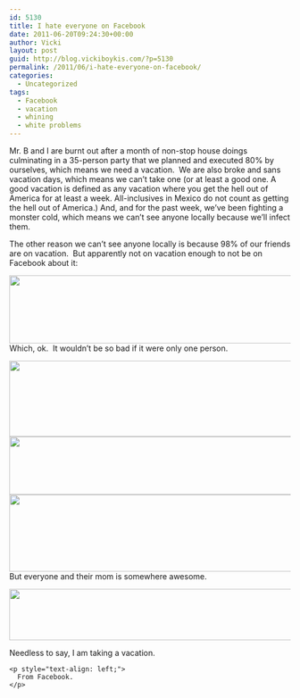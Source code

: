 ```yaml
---
id: 5130
title: I hate everyone on Facebook
date: 2011-06-20T09:24:30+00:00
author: Vicki
layout: post
guid: http://blog.vickiboykis.com/?p=5130
permalink: /2011/06/i-hate-everyone-on-facebook/
categories:
  - Uncategorized
tags:
  - Facebook
  - vacation
  - whining
  - white problems
---
```

Mr. B and I are burnt out after a month of non-stop house doings culminating in a 35-person party that we planned and executed 80% by ourselves, which means we need a vacation.  We are also broke and sans vacation days, which means we can&#8217;t take one (or at least a good one. A good vacation is defined as any vacation where you get the hell out of America for at least a week. All-inclusives in Mexico do not count as getting the hell out of America.) And, and for the past week, we&#8217;ve been fighting a monster cold, which means we can&#8217;t see anyone locally because we&#8217;ll infect them.

The other reason we can&#8217;t see anyone locally is because 98% of our friends are on vacation.  But apparently not on vacation enough to not be on Facebook about it:

<p style="text-align: left;">
  <a href="http://blog.vickiboykis.com/wp-content/uploads/2011/06/Screen-shot-2011-06-20-at-9.10.26-AM.png"><img class="aligncenter size-full wp-image-5131" title="Screen shot 2011-06-20 at 9.10.26 AM" src="http://blog.vickiboykis.com/wp-content/uploads/2011/06/Screen-shot-2011-06-20-at-9.10.26-AM.png" alt="" width="548" height="122" /></a>Which, ok.  It wouldn&#8217;t be so bad if it were only one person.
</p>

<p style="text-align: left;">
  <a href="http://blog.vickiboykis.com/wp-content/uploads/2011/06/Screen-shot-2011-06-20-at-9.14.52-AM.png"><img class="aligncenter size-full wp-image-5133" title="Screen shot 2011-06-20 at 9.14.52 AM" src="http://blog.vickiboykis.com/wp-content/uploads/2011/06/Screen-shot-2011-06-20-at-9.14.52-AM.png" alt="" width="518" height="136" /></a><a href="http://blog.vickiboykis.com/wp-content/uploads/2011/06/Screen-shot-2011-06-20-at-9.17.49-AM.png"><img class="aligncenter size-full wp-image-5134" title="Screen shot 2011-06-20 at 9.17.49 AM" src="http://blog.vickiboykis.com/wp-content/uploads/2011/06/Screen-shot-2011-06-20-at-9.17.49-AM.png" alt="" width="515" height="104" /></a><a href="http://blog.vickiboykis.com/wp-content/uploads/2011/06/Screen-shot-2011-06-20-at-9.21.05-AM.png"><img class="aligncenter size-full wp-image-5135" title="Screen shot 2011-06-20 at 9.21.05 AM" src="http://blog.vickiboykis.com/wp-content/uploads/2011/06/Screen-shot-2011-06-20-at-9.21.05-AM.png" alt="" width="527" height="138" /></a>But everyone and their mom is somewhere awesome.
</p>

<p style="text-align: center;">
  <a href="http://blog.vickiboykis.com/wp-content/uploads/2011/06/Screen-shot-2011-06-20-at-9.22.59-AM.png"><img class="aligncenter size-full wp-image-5136" title="Screen shot 2011-06-20 at 9.22.59 AM" src="http://blog.vickiboykis.com/wp-content/uploads/2011/06/Screen-shot-2011-06-20-at-9.22.59-AM.png" alt="" width="511" height="92" /></a>
</p>

<p style="text-align: left;">
  <p style="text-align: left;">
    <p style="text-align: left;">
      Needless to say, I am taking a vacation.
    </p>
    
    <p style="text-align: left;">
      From Facebook.
    </p>